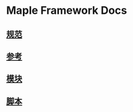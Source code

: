 # Maple Framework Docs

## [规范](./standard.md)

## [参考](./reference.md)

## [模块](./modules/index.md)

## [脚本](./scripts/index.md)
